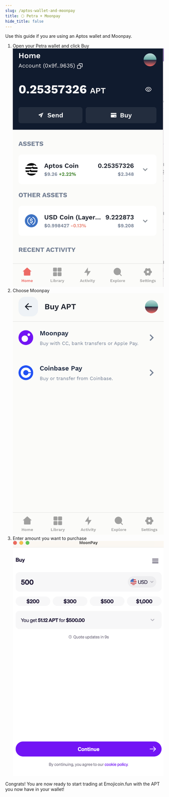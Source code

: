 ```yaml
---
slug: /aptos-wallet-and-moonpay
title: 🌕 Petra + Moonpay
hide_title: false
---
```


Use this guide if you are using an Aptos wallet and Moonpay.

1. Open your Petra wallet and click Buy
   ![apt1](./images/apt1.png "apt1")
1. Choose Moonpay
   ![apt2](./images/apt2.png "apt2")
1. Enter amount you want to purchase
   ![apt3](./images/apt3.png "apt3")

Congrats! You are now ready to start trading at Emojicoin.fun with the APT you
now have in your wallet!
